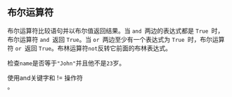 ## 布尔运算符

布尔运算符比较语句并以布尔值返回结果。当 `and `两边的表达式都是 `True `时，布尔运算符 `and `返回 `True`。当 `or `两边至少有一个表达式为 `True `时，布尔运算符 `or `返回 `True`。布林运算符`not`反转它前面的布林表达式。 
  
检查`name`是否等于`"John"`并且他不是`23`岁。 

<div class='hint'>使用and关键字和 != 操作符</div>。
